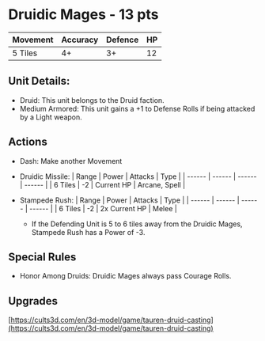 # Druidic Mages  - 13 pts

|Movement | Accuracy | Defence | HP |
| ------ | ------ | ------ | ------ |
| 5 Tiles | 4+ | 3+ | 12 |

## Unit Details:
- Druid: This unit belongs to the Druid faction.
- Medium Armored: This unit gains a +1 to Defense Rolls if being attacked by a Light weapon.

## Actions
- Dash: Make another Movement
- Druidic Missile:
    | Range | Power | Attacks | Type |
    | ------ | ------ | ------ | ------ |
    | 6 Tiles | -2 | Current HP | Arcane, Spell |

- Stampede Rush:
    | Range | Power |  Attacks | Type |
    | ------ | ------ | ------ | ------ |
    | 6 Tiles | -2 | 2x Current HP | Melee |
    - If the Defending Unit is 5 to 6 tiles away from the Druidic Mages, Stampede Rush has a Power of -3.

## Special Rules
- Honor Among Druids: Druidic Mages always pass Courage Rolls. 

## Upgrades

[https://cults3d.com/en/3d-model/game/tauren-druid-casting](https://cults3d.com/en/3d-model/game/tauren-druid-casting)
